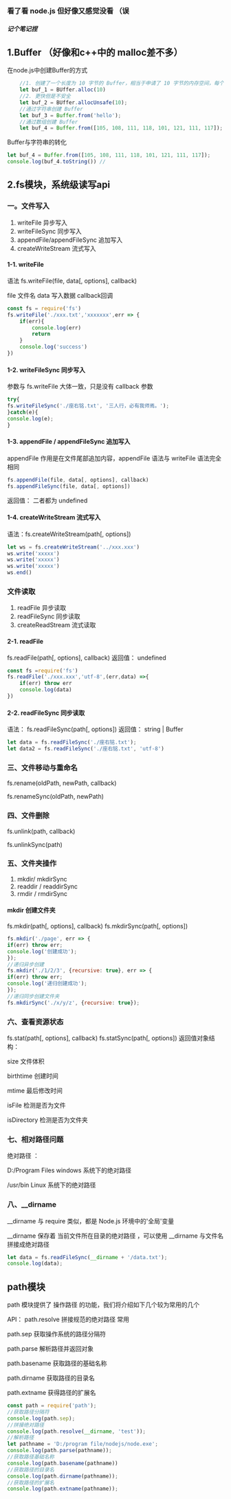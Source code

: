 ### 看了看 node.js 但好像又感觉没看 （误
##### 记个笔记捏

## 1.Buffer （好像和c++中的 malloc差不多）
在node.js中创建Buffer的方式
```js
    //1. 创建了一个长度为 10 字节的 Buffer，相当于申请了 10 字节的内存空间，每个字节的值为 0
    let buf_1 = BUffer.alloc(10)
    //2. 更快但是不安全
    let buf_2 = BUffer.allocUnsafe(10);
    //通过字符串创建 Buffer
    let buf_3 = Buffer.from('hello');
    //通过数组创建 Buffer
    let buf_4 = Buffer.from([105, 108, 111, 118, 101, 121, 111, 117]);
```
Buffer与字符串的转化
```js
let buf_4 = Buffer.from([105, 108, 111, 118, 101, 121, 111, 117]);
console.log(buf_4.toString()) //
```


## 2.fs模块，系统级读写api

### 一。文件写入 
1. writeFile   异步写入
2. writeFileSync  同步写入
3. appendFile/appendFileSync  追加写入
4. createWriteStream  流式写入


#### 1-1. writeFile
语法 fs.writeFile(file, data[, options], callback)

file 文件名 data 写入数据 callback回调

```js
const fs = require('fs')
fs.writeFile('./xxx.txt','xxxxxxx',err => {
    if(err){
        console.log(err)
        return
    }
    console.log('success')
})
```

#### 1-2. writeFileSync 同步写入
参数与 fs.writeFile 大体一致，只是没有 callback 参数

```js
try{
fs.writeFileSync('./座右铭.txt', '三人行，必有我师焉。');
}catch(e){
console.log(e);
}
```

#### 1-3. appendFile / appendFileSync 追加写入
appendFile 作用是在文件尾部追加内容，appendFile 语法与 writeFile 语法完全相同
```js
fs.appendFile(file, data[, options], callback)
fs.appendFileSync(file, data[, options])
```
返回值： 二者都为 undefined


#### 1-4. createWriteStream 流式写入
语法：fs.createWriteStream(path[, options])
```js
let ws = fs.createWriteStream('../xxx.xxx')
ws.write('xxxxx')
ws.write('xxxxx')
ws.write('xxxxx')
ws.end()
```

### 文件读取
1. readFile   异步读取
2. readFileSync 同步读取
3. createReadStream  流式读取

#### 2-1. readFile
fs.readFile(path[, options], callback) 返回值： undefined

```js
const fs =require('fs')
fs.readFile('./xxx.xxx','utf-8',(err,data) =>{
    if(err) throw err
    console.log(data)
})
```

#### 2-2.  readFileSync 同步读取
语法： fs.readFileSync(path[, options])  返回值： string | Buffer
```js
let data = fs.readFileSync('./座右铭.txt');
let data2 = fs.readFileSync('./座右铭.txt', 'utf-8')
```

### 三、文件移动与重命名
fs.rename(oldPath, newPath, callback)

fs.renameSync(oldPath, newPath)

### 四、文件删除
fs.unlink(path, callback)

fs.unlinkSync(path)

### 五、文件夹操作
1. mkdir/ mkdirSync 
2. readdir / readdirSync
3. rmdir / rmdirSync

#### mkdir 创建文件夹
fs.mkdir(path[, options], callback)
fs.mkdirSync(path[, options])
```js
fs.mkdir('./page', err => {
if(err) throw err;
console.log('创建成功');
});
//递归异步创建
fs.mkdir('./1/2/3', {recursive: true}, err => {
if(err) throw err;
console.log('递归创建成功');
});
//递归同步创建文件夹
fs.mkdirSync('./x/y/z', {recursive: true});
```

### 六、查看资源状态
fs.stat(path[, options], callback)
fs.statSync(path[, options])
返回值对象结构：

size 文件体积

birthtime 创建时间

mtime 最后修改时间

isFile 检测是否为文件

isDirectory 检测是否为文件夹

### 七、相对路径问题
绝对路径 ：

D:/Program Files windows 系统下的绝对路径

/usr/bin Linux 系统下的绝对路径

### 八、__dirname
__dirname 与 require 类似，都是 Node.js 环境中的'全局'变量

__dirname 保存着 当前文件所在目录的绝对路径 ，可以使用 __dirname 与文件名拼接成绝对路径
```js
let data = fs.readFileSync(__dirname + '/data.txt');
console.log(data);
```

## path模块
path 模块提供了 操作路径 的功能，我们将介绍如下几个较为常用的几个 

API：
path.resolve 拼接规范的绝对路径 常用

path.sep 获取操作系统的路径分隔符

path.parse 解析路径并返回对象

path.basename 获取路径的基础名称

path.dirname 获取路径的目录名

path.extname 获得路径的扩展名

```js
const path = require('path');
//获取路径分隔符
console.log(path.sep);
//拼接绝对路径
console.log(path.resolve(__dirname, 'test'));
//解析路径
let pathname = 'D:/program file/nodejs/node.exe';
console.log(path.parse(pathname));
//获取路径基础名称
console.log(path.basename(pathname))
//获取路径的目录名
console.log(path.dirname(pathname));
//获取路径的扩展名
console.log(path.extname(pathname));
```

